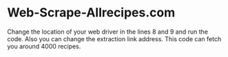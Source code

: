 # Web-Scrape-Allrecipes.com
Change the location of your web driver in the lines 8 and 9 and run the code.
Also you can change the extraction link address.
This code can fetch you around 4000 recipes.
